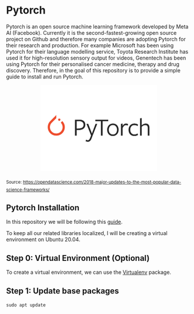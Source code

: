 # Pytorch

Pytorch is an open source machine learning framework developed by Meta AI (Facebook). Currently it is the second-fastest-growing open source project on Github and therefore many companies are adopting Pytorch for their research and production. For example Microsoft has been using Pytorch for their language modelling service, Toyota Research Institute has used it for high-resolution sensory output for videos, Genentech has been using Pytorch for their personalised cancer medicine, therapy and drug discovery. Therefore, in the goal of this repository is to provide a simple guide to install and run Pytorch.

<p align="center">
  <img width="316" height="233" src="https://raw.githubusercontent.com/dleninja/pytorch_installation/main/misc/PyTorch.png">
</p>

<sub> Source: https://opendatascience.com/2018-major-updates-to-the-most-popular-data-science-frameworks/ </sub>


## Pytorch Installation

In this repository we will be following this [guide](https://www.linode.com/docs/guides/pytorch-installation-ubuntu-2004/).

To keep all our related libraries localized, I will be creating a virtual environment on Ubuntu 20.04.

## Step 0: Virtual Environment (Optional)

To create a virtual environment, we can use the [Virtualenv](https://virtualenv.pypa.io/en/latest/) package.

## Step 1: Update base packages

```
sudo apt update
```
